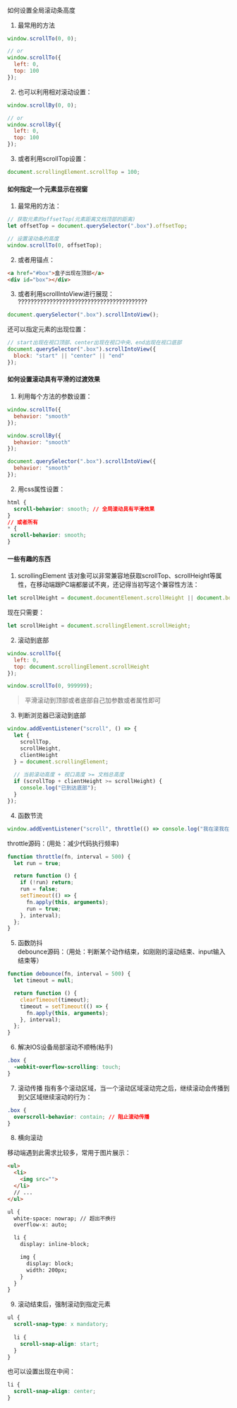 ####
 如何设置全局滚动条高度

1. 最常用的方法
```js
window.scrollTo(0, 0);

// or
window.scrollTo({
  left: 0,
  top: 100
});
```

2. 也可以利用相对滚动设置：
````js
window.scrollBy(0, 0);

// or
window.scrollBy({
  left: 0,
  top: 100
});
````
3. 或者利用scrollTop设置：
```js
document.scrollingElement.scrollTop = 100;
```


#### 如何指定一个元素显示在视窗

1. 最常用的方法：
```js
// 获取元素的offsetTop(元素距离文档顶部的距离)
let offsetTop = document.querySelector(".box").offsetTop;

// 设置滚动条的高度
window.scrollTo(0, offsetTop);
```
2. 或者用锚点：
```html
<a href="#box">盒子出现在顶部</a>
<div id="box"></div>
```
3. 或者利用scrollIntoView进行展现：   ?????????????????????????????????????????
```js
document.querySelector(".box").scrollIntoView();
```
还可以指定元素的出现位置：
```js
// start出现在视口顶部、center出现在视口中央、end出现在视口底部
document.querySelector(".box").scrollIntoView({
  block: "start" || "center" || "end"
});
```

#### 如何设置滚动具有平滑的过渡效果
1. 利用每个方法的参数设置：
```js
window.scrollTo({
  behavior: "smooth"
});

window.scrollBy({
  behavior: "smooth"
});

document.querySelector(".box").scrollIntoView({
  behavior: "smooth"
});
```
2. 用css属性设置：
```css
html {
  scroll-behavior: smooth; // 全局滚动具有平滑效果
}
// 或者所有
* {
 scroll-behavior: smooth;
}
```




#### 一些有趣的东西
1. scrollingElement
该对象可以非常兼容地获取scrollTop、scrollHeight等属性，在移动端跟PC端都屡试不爽，还记得当初写这个兼容性方法：
```js
let scrollHeight = document.documentElement.scrollHeight || document.body.scrollHeight;
```
现在只需要：
```js
let scrollHeight = document.scrollingElement.scrollHeight;
```

2. 滚动到底部
```js
window.scrollTo({
  left: 0,
  top: document.scrollingElement.scrollHeight
});

window.scrollTo(0, 999999);
```

> 平滑滚动到顶部或者底部自己加参数或者属性即可

3. 判断浏览器已滚动到底部
```js
window.addEventListener("scroll", () => {
  let {
    scrollTop,
    scrollHeight,
    clientHeight
  } = document.scrollingElement;
  
  // 当前滚动高度 + 视口高度 >= 文档总高度
  if (scrollTop + clientHeight >= scrollHeight) {
    console.log("已到达底部");
  }
});
```
4. 函数节流
```js
window.addEventListener("scroll", throttle(() => console.log("我在滚我在滚！")));
```
throttle源码：(用处：减少代码执行频率)
```js
function throttle(fn, interval = 500) {
  let run = true;

  return function () {
    if (!run) return;
    run = false;
    setTimeout(() => {
      fn.apply(this, arguments);
      run = true;
    }, interval);
  };
}
```

5. 函数防抖     
debounce源码：（用处：判断某个动作结束，如刚刚的滚动结束、input输入结束等）
```js
function debounce(fn, interval = 500) {
  let timeout = null;

  return function () {
    clearTimeout(timeout);
    timeout = setTimeout(() => {
      fn.apply(this, arguments);
    }, interval);
  };
}
```

6. 解决IOS设备局部滚动不顺畅(粘手)

```css
.box {
  -webkit-overflow-scrolling: touch;
}
```

7. 滚动传播
指有多个滚动区域，当一个滚动区域滚动完之后，继续滚动会传播到到父区域继续滚动的行为：
```css
.box {
  overscroll-behavior: contain; // 阻止滚动传播
}

```

8. 横向滚动

移动端遇到此需求比较多，常用于图片展示：
```html
<ul>
  <li>
    <img src="">
  </li>
  // ...
</ul>

ul {
  white-space: nowrap; // 超出不换行
  overflow-x: auto;

  li {
    display: inline-block;

    img {
      display: block;
      width: 200px;
    }
  }
}
```

9. 滚动结束后，强制滚动到指定元素

```css
ul {
  scroll-snap-type: x mandatory;
  
  li {
    scroll-snap-align: start;
  }
}
```
也可以设置出现在中间：

```css
li {
  scroll-snap-align: center;
}
```

